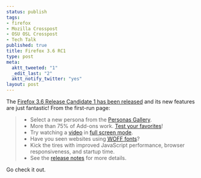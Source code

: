 ```yaml
--- 
status: publish
tags: 
- firefox
- Mozilla Crosspost
- OSU OSL Crosspost
- Tech Talk
published: true
title: Firefox 3.6 RC1
type: post
meta: 
  aktt_tweeted: "1"
  _edit_last: "2"
  aktt_notify_twitter: "yes"
layout: post
---
```

The <a href="http://blog.mozilla.com/blog/2010/01/10/firefox-3-6-release-candidate-available-for-download/">Firefox 3.6 Release Candidate 1 has been released</a> and its new features are just fantastic! From the first-run page:

<blockquote><ul>
       <li>Select a new persona from the <a href="http://www.getpersonas.com/">Personas Gallery</a>.</li>
       <li>More than 75% of Add-ons work. <a href="https://addons.mozilla.org/addon/15003?src=external-fxfirstrun">Test your favorites</a>!</li>
       <li>Try watching a <a href="http://www.spreadfirefox.com/5years">video</a> in <a href="http://mozillalinks.org/wp/2009/10/firefox-3-6-gets-full-screen-native-video/">full screen mode</a>.</li>
       <li>Have you seen websites using <a href="http://hacks.mozilla.org/2009/10/woff/"><acronym title="Web Open Font Format">WOFF</acronym> fonts</a>?</li>
       <li>Kick the tires with improved JavaScript performance, browser responsiveness, and startup time.</li>
       <li>See the <a href="http://www.mozilla.com/en-US/firefox/3.6rc1/releasenotes/">release notes</a> for more details.</li>
</ul></blockquote>

Go check it out.
